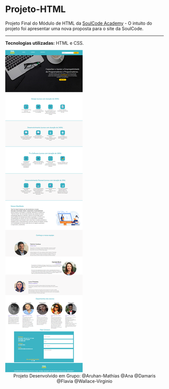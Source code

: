 # Projeto-HTML

Projeto Final do Módulo de HTML da [SoulCode Academy](https://soulcodeacademy.org/) - O intuito do projeto foi apresentar uma nova proposta para o site da SoulCode. 

---
**Tecnologias utilizadas:** HTML e CSS.

<div> 
  <img src="imagens/homepage.png">
  </div>
<div align="center"> Projeto Desenvolvido em Grupo: @Aruhan-Mathias @Ana @Damaris @Flavia @Wallace-Virginio  </div>
